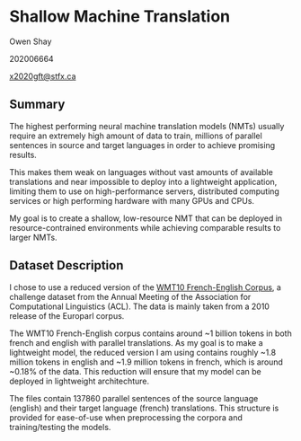 # Shallow Machine Translation 

Owen Shay

202006664

x2020gft@stfx.ca


## Summary

The highest performing neural machine translation models (NMTs) usually require an extremely high amount of data to train, millions of parallel sentences in source and target languages in order to achieve promising results. 

This makes them weak on languages without vast amounts of available translations and near impossible to deploy into a lightweight application, limiting them to use on high-performance servers, distributed computing services or high performing hardware with many GPUs and CPUs. 

My goal is to create a shallow, low-resource NMT that can be deployed in resource-contrained environments while achieving comparable results to larger NMTs. 

## Dataset Description

I chose to use a reduced version of the [WMT10 French-English Corpus](https://www.statmt.org/wmt10/translation-task.html), a challenge dataset from the Annual Meeting of the Association for Computational Linguistics (ACL). The data is mainly taken from a 2010 release of the Europarl corpus. 

The WMT10 French-English corpus contains around ~1 billion tokens in both french and english with parallel translations. As my goal is to make a lightweight model, the reduced version I am using contains roughly ~1.8 million tokens in english and ~1.9 million tokens in french, which is around ~0.18% of the data. This reduction will ensure that my model can be deployed in lightweight architechture. 

The files contain 137860 parallel sentences of the source language (english) and their target language (french) translations. This structure is provided for ease-of-use when preprocessing the corpora and training/testing the models. 

